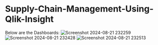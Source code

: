 # Supply-Chain-Management-Using-Qlik-Insight

Below are the Dashboards:
![Screenshot 2024-08-21 232259](https://github.com/user-attachments/assets/a7e98c77-2fe5-4d89-99f6-0dacca03f978)
![Screenshot 2024-08-21 232428](https://github.com/user-attachments/assets/6dad83e0-75be-48de-8b45-75a4cf893458)
![Screenshot 2024-08-21 232513](https://github.com/user-attachments/assets/58d63cfe-b0ed-4978-9926-88ac3b041249)
